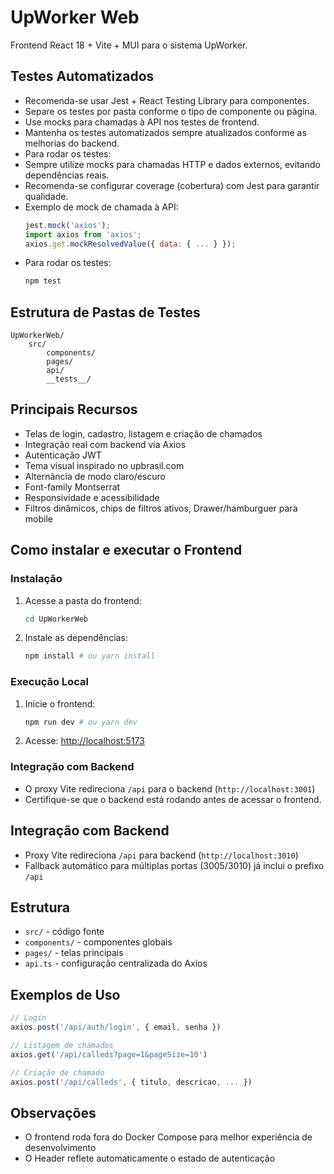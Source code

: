 # UpWorker Web

Frontend React 18 + Vite + MUI para o sistema UpWorker.
## Testes Automatizados

- Recomenda-se usar Jest + React Testing Library para componentes.
- Separe os testes por pasta conforme o tipo de componente ou página.
- Use mocks para chamadas à API nos testes de frontend.
- Mantenha os testes automatizados sempre atualizados conforme as melhorias do backend.
- Para rodar os testes:
 - Sempre utilize mocks para chamadas HTTP e dados externos, evitando dependências reais.
 - Recomenda-se configurar coverage (cobertura) com Jest para garantir qualidade.
 - Exemplo de mock de chamada à API:
	 ```js
	 jest.mock('axios');
	 import axios from 'axios';
	 axios.get.mockResolvedValue({ data: { ... } });
	 ```
 - Para rodar os testes:
	 ```bash
	 npm test
	 ```

## Estrutura de Pastas de Testes
```
UpWorkerWeb/
	src/
		components/
		pages/
		api/
		__tests__/
```

## Principais Recursos

- Telas de login, cadastro, listagem e criação de chamados
- Integração real com backend via Axios
- Autenticação JWT
- Tema visual inspirado no upbrasil.com
- Alternância de modo claro/escuro
- Font-family Montserrat
- Responsividade e acessibilidade
- Filtros dinâmicos, chips de filtros ativos, Drawer/hamburguer para mobile


## Como instalar e executar o Frontend

### Instalação
1. Acesse a pasta do frontend:
	```bash
	cd UpWorkerWeb
	```
2. Instale as dependências:
	```bash
	npm install # ou yarn install
	```

### Execução Local
1. Inicie o frontend:
	```bash
	npm run dev # ou yarn dev
	```
2. Acesse: [http://localhost:5173](http://localhost:5173)

### Integração com Backend
- O proxy Vite redireciona `/api` para o backend (`http://localhost:3001`)
- Certifique-se que o backend está rodando antes de acessar o frontend.

## Integração com Backend

- Proxy Vite redireciona `/api` para backend (`http://localhost:3010`)
- Fallback automático para múltiplas portas (3005/3010) já inclui o prefixo `/api`

## Estrutura

- `src/` - código fonte
- `components/` - componentes globais
- `pages/` - telas principais
- `api.ts` - configuração centralizada do Axios

## Exemplos de Uso

```js
// Login
axios.post('/api/auth/login', { email, senha })

// Listagem de chamados
axios.get('/api/calleds?page=1&pageSize=10')

// Criação de chamado
axios.post('/api/calleds', { titulo, descricao, ... })
```

## Observações

- O frontend roda fora do Docker Compose para melhor experiência de desenvolvimento
- O Header reflete automaticamente o estado de autenticação

